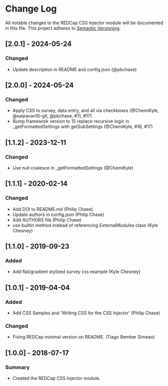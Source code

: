 # Change Log
All notable changes to the REDCap CSS Injector module will be documented in this file.
This project adheres to [Semantic Versioning](http://semver.org/).

## [2.0.1] - 2024-05-24
### Changed
- Update description in README and config.json (@pbchase)

## [2.0.0] - 2024-05-24
### Changed
- Apply CSS to survey, data entry, and all via checkboxes (@ChemiKyle, @saipavan10-git, @pbchase, #11, #17)
- Bump framework version to 15 replace recursive logic in _getFormattedSettings with getSubSettings (@ChemiKyle, #16, #17)

## [1.1.2] - 2023-12-11
### Changed
- Use null coalesce in _getFormattedSettings (@ChemiKyle)


## [1.1.1] - 2020-02-14
### Changed
- Add DOI to README.md (Philip Chase)
- Update authors in config.json (Philip Chase)
- Add AUTHORS file (Philip Chase)
- use builtin method instead of referencing ExternalModules class (Kyle Chesney)


## [1.1.0] - 2019-09-23
### Added
- Add flat/gradient stylized survey css example (Kyle Chesney)


## [1.0.1] - 2019-04-04
### Added
- Add CSS Samples and 'Writing CSS for the CSS Injector' (Philip Chase)

### Changed
- Fixing REDCap minimal version on README. (Tiago Bember Simeao)


## [1.0.0] - 2018-07-17
### Summary
 - Created the REDCap CSS Injector module.
